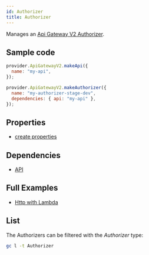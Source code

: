 ```yaml
---
id: Authorizer
title: Authorizer
---
```


Manages an [Api Gateway V2 Authorizer](https://console.aws.amazon.com/apigateway/main/apis).

## Sample code

```js
provider.ApiGatewayV2.makeApi({
  name: "my-api",
});

provider.ApiGatewayV2.makeAuthorizer({
  name: "my-authorizer-stage-dev",
  dependencies: { api: "my-api" },
});
```

## Properties

- [create properties](https://docs.aws.amazon.com/AWSJavaScriptSDK/latest/AWS/ApiGatewayV2.html#createAuthorizer-property)

## Dependencies

- [API](./Api.md)

## Full Examples

- [Http with Lambda](https://github.com/grucloud/grucloud/tree/main/examples/aws/api-gateway-v2/http-lambda)

## List

The Authorizers can be filtered with the _Authorizer_ type:

```sh
gc l -t Authorizer
```

```txt

```
